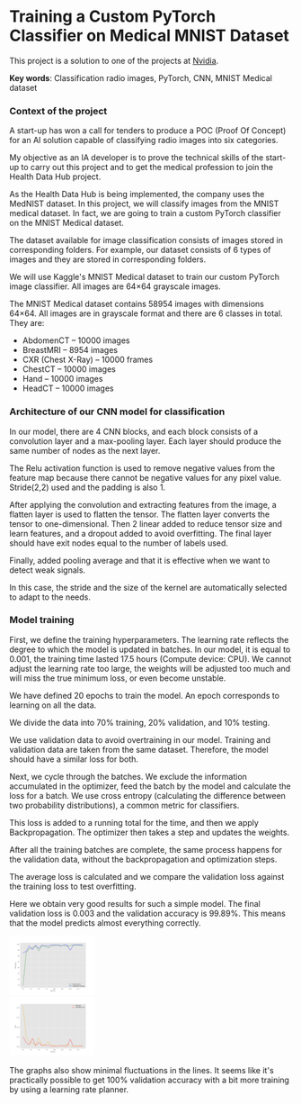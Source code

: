 # Training a Custom PyTorch Classifier on Medical MNIST Dataset
<p>This project is a solution to one of the projects at <a href="https://www.nvidia.com/fr-fr/">Nvidia</a>.</p>
<p><B>Key words</B>: Classification radio images, PyTorch, CNN, MNIST Medical dataset</p>

<h3>Context of the project</h3>

<p>A start-up has won a call for tenders to produce a POC (Proof Of Concept) for an AI solution capable of classifying radio images into six categories.</p>

<p>My objective as an IA developer is to prove the technical skills of the start-up to carry out this project and to get the medical profession to join the Health Data Hub project.</p>

<p>As the Health Data Hub is being implemented, the company uses the MedNIST dataset. In this project, we will classify images from the MNIST medical dataset. In fact, we are going to train a custom PyTorch classifier on the MNIST Medical dataset.</p>

<p>The dataset available for image classification consists of images stored in corresponding folders. For example, our dataset consists of 6 types of images and they are stored in corresponding folders.</p>

<p>We will use Kaggle's MNIST Medical dataset to train our custom PyTorch image classifier. All images are 64×64 grayscale images.</p>

<p>The MNIST Medical dataset contains 58954 images with dimensions 64×64. All images are in grayscale format and there are 6 classes in total. They are:</p>
<ul>
<li>AbdomenCT – 10000 images</li>
<li>BreastMRI – 8954 images</li>
<li>CXR (Chest X-Ray) – 10000 frames</li>
<li>ChestCT – 10000 images</li>
<li>Hand – 10000 images</li>
<li>HeadCT – 10000 images</li>
</ul>

<h3>Architecture of our CNN model for classification</h3>

<p>In our model, there are 4 CNN blocks, and each block consists of a convolution layer and a max-pooling layer. Each layer should produce the same number of nodes as the next layer.</p>

<p>The Relu activation function is used to remove negative values ​​from the feature map because there cannot be negative values ​​for any pixel value. Stride(2,2) used and the padding is also 1.</p>

<p>After applying the convolution and extracting features from the image, a flatten layer is used to flatten the tensor. The flatten layer converts the tensor to one-dimensional. Then 2 linear added to reduce tensor size and learn features, and a dropout added to avoid overfitting. The final layer should have exit nodes equal to the number of labels used.</p>

<p>Finally, added pooling average and that it is effective when we want to detect weak signals.</p>

<p>In this case, the stride and the size of the kernel are automatically selected to adapt to the needs.</p>

<h3>Model training</h3>

<p>First, we define the training hyperparameters. The learning rate reflects the degree to which the model is updated in batches. In our model, it is equal to 0.001, the training time lasted 17.5 hours (Compute device: CPU). We cannot adjust the learning rate too large, the weights will be adjusted too much and will miss the true minimum loss, or even become unstable.</p>

<p>We have defined 20 epochs to train the model. An epoch corresponds to learning on all the data.</p>

<p>We divide the data into 70% training, 20% validation, and 10% testing.</p>

<p>We use validation data to avoid overtraining in our model. Training and validation data are taken from the same dataset. Therefore, the model should have a similar loss for both.</p>

<p>Next, we cycle through the batches. We exclude the information accumulated in the optimizer, feed the batch by the model and calculate the loss for a batch. We use cross entropy (calculating the difference between two probability distributions), a common metric for classifiers.</p>

<p>This loss is added to a running total for the time, and then we apply Backpropagation. The optimizer then takes a step and updates the weights.</p>

<p>After all the training batches are complete, the same process happens for the validation data, without the backpropagation and optimization steps.</p>

<p>The average loss is calculated and we compare the validation loss against the training loss to test overfitting.</p>

<p>Here we obtain very good results for such a simple model. The final validation loss is 0.003 and the validation accuracy is 99.89%. This means that the model predicts almost everything correctly.</p>

<div class="row">
  <div class="column">
    <img src="https://github.com/khasaad/Training_a_Custom_PyTorch_Classifier_on_Medical_MNIST_Dataset/blob/main/outputs/accuracy.png" alt="Accuracy graph after training the model on the dataset" style="width:30%">
  </div>
  <div class="column">
    <img src="https://github.com/khasaad/Training_a_Custom_PyTorch_Classifier_on_Medical_MNIST_Dataset/blob/main/outputs/loss.png" alt="Model Training Loss Graph" style="width:30%">
  </div>
</div>

<p>The graphs also show minimal fluctuations in the lines. It seems like it's practically possible to get 100% validation accuracy with a bit more training by using a learning rate planner.</p>
